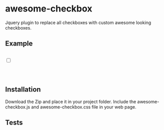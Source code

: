 # awesome-checkbox
Jquery plugin to replace all checkboxes with custom awesome looking checkboxes.

## Example
<code>
<input type="checkbox" data-color="red" data-label="Options1" class="Option" value="">

<script>

	$('.Option').awesome({  // calls the init method
	  color : 'default'
	});

</script>
</code>

## Installation

Download the Zip and place it in your project folder. Include the awesome-checkbox.js and awesome-checkbox.css file in your web page.

## Tests

